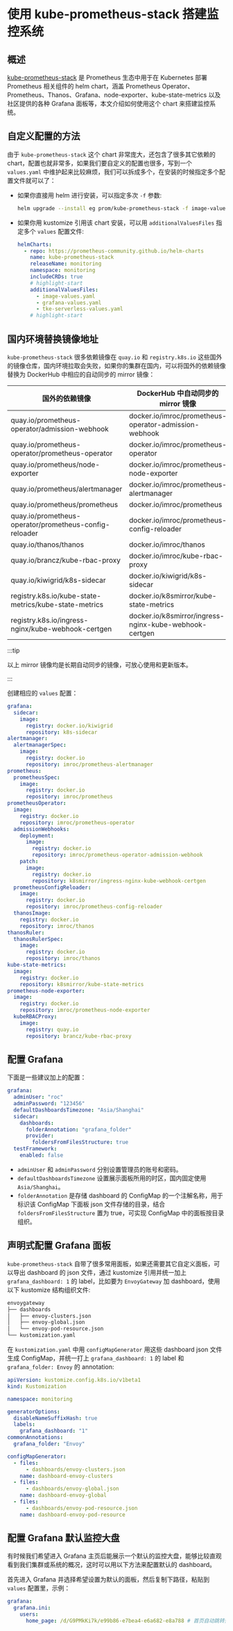 # 使用 kube-prometheus-stack 搭建监控系统

## 概述

[kube-prometheus-stack](https://github.com/prometheus-community/helm-charts/tree/main/charts/kube-prometheus-stack) 是 Prometheus 生态中用于在 Kubernetes 部署 Prometheus 相关组件的 helm chart，涵盖 Prometheus Operator、Prometheus、Thanos、Grafana、node-exporter、kube-state-metrics 以及社区提供的各种 Grafana 面板等，本文介绍如何使用这个 chart 来搭建监控系统。

## 自定义配置的方法

由于 `kube-prometheus-stack` 这个 chart 非常庞大，还包含了很多其它依赖的 chart，配置也就非常多，如果我们要自定义的配置也很多，写到一个 `values.yaml` 中维护起来比较麻烦，我们可以拆成多个，在安装的时候指定多个配置文件就可以了：
* 如果你直接用 helm 进行安装，可以指定多次 `-f` 参数:
  ```bash
  helm upgrade --install eg prom/kube-prometheus-stack -f image-values.yaml -f grafana-values.yaml -f tke-serverless-values.yaml
  ```
* 如果你用 kustomize 引用该 chart 安装，可以用 `additionalValuesFiles` 指定多个 `values` 配置文件:
  ```yaml showLineNumbers title="kustomization.yaml"
  helmCharts:
    - repo: https://prometheus-community.github.io/helm-charts
      name: kube-prometheus-stack
      releaseName: monitoring
      namespace: monitoring
      includeCRDs: true
      # highlight-start
      additionalValuesFiles:
        - image-values.yaml
        - grafana-values.yaml
        - tke-serverless-values.yaml
      # highlight-start
  ```

## 国内环境替换镜像地址

`kube-prometheus-stack` 很多依赖镜像在 `quay.io` 和 `registry.k8s.io` 这些国外的镜像仓库，国内环境拉取会失败，如果你的集群在国内，可以将国外的依赖镜像替换为 DockerHub 中相应的自动同步的 mirror 镜像：

| 国外的依赖镜像                                         | DockerHub 中自动同步的 mirror 镜像                     |
| ------------------------------------------------------ | ------------------------------------------------------ |
| quay.io/prometheus-operator/admission-webhook          | docker.io/imroc/prometheus-operator-admission-webhook  |
| quay.io/prometheus-operator/prometheus-operator        | docker.io/imroc/prometheus-operator                    |
| quay.io/prometheus/node-exporter                       | docker.io/imroc/prometheus-node-exporter               |
| quay.io/prometheus/alertmanager                        | docker.io/imroc/prometheus-alertmanager                |
| quay.io/prometheus/prometheus                          | docker.io/imroc/prometheus                             |
| quay.io/prometheus-operator/prometheus-config-reloader | docker.io/imroc/prometheus-config-reloader             |
| quay.io/thanos/thanos                                  | docker.io/imroc/thanos                                 |
| quay.io/brancz/kube-rbac-proxy                         | docker.io/imroc/kube-rbac-proxy                        |
| quay.io/kiwigrid/k8s-sidecar                           | docker.io/kiwigrid/k8s-sidecar                         |
| registry.k8s.io/kube-state-metrics/kube-state-metrics  | docker.io/k8smirror/kube-state-metrics                 |
| registry.k8s.io/ingress-nginx/kube-webhook-certgen     | docker.io/k8smirror/ingress-nginx-kube-webhook-certgen |

:::tip

以上 mirror 镜像均是长期自动同步的镜像，可放心使用和更新版本。

:::

创建相应的 `values` 配置：

```yaml title="image-values.yaml"
grafana:
  sidecar:
    image:
      registry: docker.io/kiwigrid
      repository: k8s-sidecar
alertmanager:
  alertmanagerSpec:
    image:
      registry: docker.io
      repository: imroc/prometheus-alertmanager
prometheus:
  prometheusSpec:
    image:
      registry: docker.io
      repository: imroc/prometheus
prometheusOperator:
  image:
    registry: docker.io
    repository: imroc/prometheus-operator
  admissionWebhooks:
    deployment:
      image:
        registry: docker.io
        repository: imroc/prometheus-operator-admission-webhook
    patch:
      image:
        registry: docker.io
        repository: k8smirror/ingress-nginx-kube-webhook-certgen
  prometheusConfigReloader:
    image:
      registry: docker.io
      repository: imroc/prometheus-config-reloader
  thanosImage:
    registry: docker.io
    repository: imroc/thanos
thanosRuler:
  thanosRulerSpec:
    image:
      registry: docker.io
      repository: imroc/thanos
kube-state-metrics:
  image:
    registry: docker.io
    repository: k8smirror/kube-state-metrics
prometheus-node-exporter:
  image:
    registry: docker.io
    repository: imroc/prometheus-node-exporter
  kubeRBACProxy:
    image:
      registry: quay.io
      repository: brancz/kube-rbac-proxy
```

## 配置 Grafana 

下面是一些建议加上的配置：

```yaml title="grafana-values.yaml"
grafana:
  adminUser: "roc"
  adminPassword: "123456"
  defaultDashboardsTimezone: "Asia/Shanghai"
  sidecar:
    dashboards:
      folderAnnotation: "grafana_folder"
      provider:
        foldersFromFilesStructure: true
  testFramework:
    enabled: false
```

* `adminUser` 和 `adminPassword` 分别设置管理员的账号和密码。
* `defaultDashboardsTimezone` 设置展示面板所用的时区，国内固定使用 `Asia/Shanghai`。
* `folderAnnotation` 是存储 dashboard 的 ConfigMap 的一个注解名称，用于标识该 ConfigMap 下面板 json 文件存储的目录，结合 `foldersFromFilesStructure` 置为 true，可实现 ConfigMap 中的面板按目录组织。

## 声明式配置 Grafana 面板

`kube-prometheus-stack` 自带了很多常用面板，如果还需要其它自定义面板，可以导出 dashboard 的 json 文件，通过 kustomize 引用并统一加上 `grafana_dashboard: 1` 的 label，比如要为 `EnvoyGateway` 加 dashboard，使用以下 kustomize 结构组织文件:

```txt
envoygateway
├── dashboards
│   ├── envoy-clusters.json
│   ├── envoy-global.json
│   └── envoy-pod-resource.json
└── kustomization.yaml
```

在 `kustomization.yaml` 中用 `configMapGenerator` 用这些 dashboard json 文件生成 ConfigMap，并统一打上 `grafana_dashboard: 1` 的 label 和 `grafana_folder: Envoy` 的 annotation:

```yaml
apiVersion: kustomize.config.k8s.io/v1beta1
kind: Kustomization

namespace: monitoring

generatorOptions:
  disableNameSuffixHash: true
  labels:
    grafana_dashboard: "1"
commonAnnotations:
  grafana_folder: "Envoy"

configMapGenerator:
  - files:
      - dashboards/envoy-clusters.json
    name: dashboard-envoy-clusters
  - files:
      - dashboards/envoy-global.json
    name: dashboard-envoy-global
  - files:
      - dashboards/envoy-pod-resource.json
    name: dashboard-envoy-pod-resource
```

## 配置 Grafana 默认监控大盘

有时候我们希望进入 Grafana 主页后能展示一个默认的监控大盘，能够比较直观看到我们集群或系统的概况，这时可以用以下方法来配置默认的 dashboard。

首先进入 Grafana 并选择希望设置为默认的面板，然后复制下路径，粘贴到 `values` 配置里，示例：

```yaml title="grafana-homepage-values.yaml"
grafana:
  grafana.ini:
    users:
      home_page: /d/G9PMkKi7k/e99b86-e7bea4-e6a682-e8a788 # 首页自动跳转到该面板的路径
```
